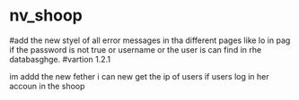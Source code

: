 # nv_shoop

#add the new styel of all error messages in tha different pages like lo in pag if the password is not true or username  or the user is can find in rhe databasghge.
#vartion 1.2.1 
 <p>im addd the new fether i can new get the ip of users if users log in her accoun in the shoop
 </p>
